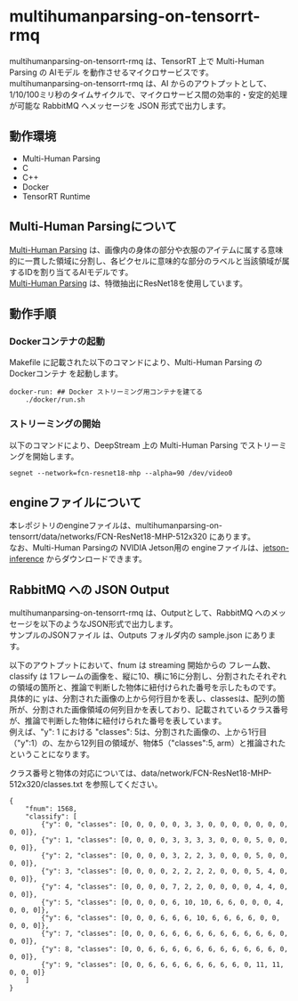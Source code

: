 # multihumanparsing-on-tensorrt-rmq
multihumanparsing-on-tensorrt-rmq は、TensorRT 上で Multi-Human Parsing の AIモデル を動作させるマイクロサービスです。  
multihumanparsing-on-tensorrt-rmq は、AI からのアウトプットとして、1/10/100ミリ秒のタイムサイクルで、マイクロサービス間の効率的・安定的処理が可能な RabbitMQ へメッセージを JSON 形式で出力します。    


## 動作環境
- Multi-Human Parsing
- C
- C++
- Docker
- TensorRT Runtime

## Multi-Human Parsingについて
[Multi-Human Parsing](https://github.com/ZhaoJ9014/Multi-Human-Parsing) は、画像内の身体の部分や衣服のアイテムに属する意味的に一貫した領域に分割し、各ピクセルに意味的な部分のラベルと当該領域が属するIDを割り当てるAIモデルです。  
[Multi-Human Parsing](https://github.com/ZhaoJ9014/Multi-Human-Parsing) は、特徴抽出にResNet18を使用しています。

## 動作手順
### Dockerコンテナの起動
Makefile に記載された以下のコマンドにより、Multi-Human Parsing の Dockerコンテナ を起動します。
```
docker-run: ## Docker ストリーミング用コンテナを建てる
	./docker/run.sh
```
### ストリーミングの開始
以下のコマンドにより、DeepStream 上の Multi-Human Parsing でストリーミングを開始します。  

```
segnet --network=fcn-resnet18-mhp --alpha=90 /dev/video0
```

## engineファイルについて
本レポジトリのengineファイルは、multihumanparsing-on-tensorrt/data/networks/FCN-ResNet18-MHP-512x320 にあります。  
なお、Multi-Human Parsingの NVIDIA Jetson用の engineファイルは、[jetson-inference](https://github.com/dusty-nv/jetson-inference) からダウンロードできます。  

## RabbitMQ への JSON Output
multihumanparsing-on-tensorrt-rmq は、Outputとして、RabbitMQ へのメッセージを以下のようなJSON形式で出力します。  
サンプルのJSONファイル は、Outputs フォルダ内の sample.json にあります。  

以下のアウトプットにおいて、fnum は streaming 開始からの フレーム数、classify は 1フレームの画像を、縦に10、横に16に分割し、分割されたそれぞれの領域の箇所と、推論で判断した物体に紐付けられた番号を示したものです。  
具体的に yは、分割された画像の上から何行目かを表し、classesは、配列の箇所が、分割された画像領域の何列目かを表しており、記載されているクラス番号が、推論で判断した物体に紐付けられた番号を表しています。    
例えば、"y": 1 における "classes": 5は、分割された画像の、上から1行目（"y":1）の、左から12列目の領域が、物体5（"classes":5, arm）と推論されたということになります。  

クラス番号と物体の対応については、data/network/FCN-ResNet18-MHP-512x320/classes.txt を参照してください。  

```
{
    "fnum": 1568, 
    "classify": [
        {"y": 0, "classes": [0, 0, 0, 0, 0, 3, 3, 0, 0, 0, 0, 0, 0, 0, 0, 0]}, 
        {"y": 1, "classes": [0, 0, 0, 0, 3, 3, 3, 3, 0, 0, 0, 5, 0, 0, 0, 0]}, 
        {"y": 2, "classes": [0, 0, 0, 0, 3, 2, 2, 3, 0, 0, 0, 5, 0, 0, 0, 0]}, 
        {"y": 3, "classes": [0, 0, 0, 0, 2, 2, 2, 2, 0, 0, 0, 5, 4, 0, 0, 0]}, 
        {"y": 4, "classes": [0, 0, 0, 0, 7, 2, 2, 0, 0, 0, 0, 4, 4, 0, 0, 0]}, 
        {"y": 5, "classes": [0, 0, 0, 0, 6, 10, 10, 6, 6, 0, 0, 0, 4, 0, 0, 0]}, 
        {"y": 6, "classes": [0, 0, 0, 6, 6, 6, 10, 6, 6, 6, 6, 0, 0, 0, 0, 0]}, 
        {"y": 7, "classes": [0, 0, 0, 6, 6, 6, 6, 6, 6, 6, 6, 6, 6, 0, 0, 0]}, 
        {"y": 8, "classes": [0, 0, 6, 6, 6, 6, 6, 6, 6, 6, 6, 6, 6, 0, 0, 0]}, 
        {"y": 9, "classes": [0, 0, 6, 6, 6, 6, 6, 6, 6, 6, 0, 11, 11, 0, 0, 0]}
    ]
}
```

